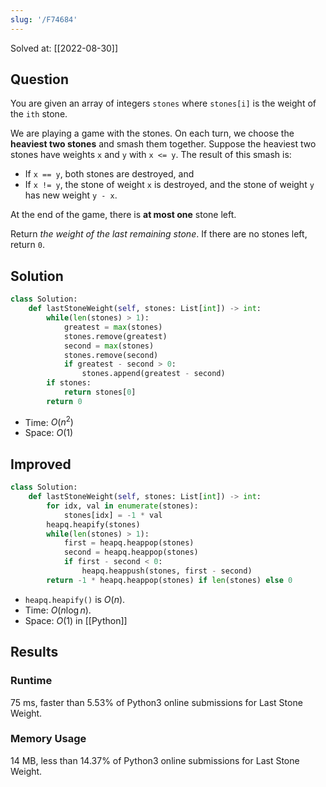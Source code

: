 ```yaml
---
slug: '/F74684'
---
```


Solved at: [[2022-08-30]]

## Question

You are given an array of integers `stones` where `stones[i]` is the weight of the `ith` stone.

We are playing a game with the stones. On each turn, we choose the **heaviest two stones** and smash them together. Suppose the heaviest two stones have weights `x` and `y` with `x <= y`. The result of this smash is:

- If `x == y`, both stones are destroyed, and
- If `x != y`, the stone of weight `x` is destroyed, and the stone of weight `y` has new weight `y - x`.

At the end of the game, there is **at most one** stone left.

Return _the weight of the last remaining stone_. If there are no stones left, return `0`.

## Solution

```python
class Solution:
    def lastStoneWeight(self, stones: List[int]) -> int:
        while(len(stones) > 1):
            greatest = max(stones)
            stones.remove(greatest)
            second = max(stones)
            stones.remove(second)
            if greatest - second > 0:
                stones.append(greatest - second)
        if stones:
            return stones[0]
        return 0
```

- Time: $O(n^2)$
- Space: $O(1)$

## Improved

```python
class Solution:
    def lastStoneWeight(self, stones: List[int]) -> int:
        for idx, val in enumerate(stones):
            stones[idx] = -1 * val
        heapq.heapify(stones)
        while(len(stones) > 1):
            first = heapq.heappop(stones)
            second = heapq.heappop(stones)
            if first - second < 0:
                heapq.heappush(stones, first - second)
        return -1 * heapq.heappop(stones) if len(stones) else 0
```

- `heapq.heapify()` is $O(n)$.
- Time: $O(n \log n)$.
- Space: $O(1)$ in [[Python]]

## Results

### Runtime

75 ms, faster than 5.53% of Python3 online submissions for Last Stone Weight.

### Memory Usage

14 MB, less than 14.37% of Python3 online submissions for Last Stone Weight.
